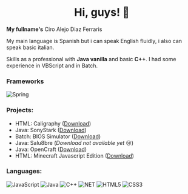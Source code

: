 <h1 align="center">Hi, guys! 👋</h1>

**My fullname's** Ciro Alejo Diaz Ferraris

My main language is Spanish but i can speak English fluidly, i also can speak basic italian.

Skills as a professional with **Java vanilla** and basic **C++**. I had some experience
in VBScript and in Batch.

### Frameworks
![Spring](https://img.shields.io/badge/spring-black?style=for-the-badge&logo=spring)

### Projects:
- HTML: Caligraphy ([Download](https://sourceforge.net/projects/ciro2-utilities/files/Caligraphy/))
- Java: SonyStark ([Download](https://sourceforge.net/projects/ciro2-utilities/files/SonyStark/))
- Batch: BIOS Simulator ([Download](https://sourceforge.net/projects/ciro2-utilities/files/BIOS-Simulator/))
- Java: Salu8bre (*Download not available yet* 😢)
- Java: OpenCraft ([Download](https://github.com/CiroDOS/OpenCraft))
- HTML: Minecraft Javascript Edition ([Download](https://github.com/CiroDOS/Minecraft-Javascript-Edition))

### Languages:
![JavaScript](https://img.shields.io/badge/javascript-black?style=for-the-badge&logo=javascript)
![Java](https://img.shields.io/badge/java-black?style=for-the-badge&logo=openjdk)
![C++](https://img.shields.io/badge/c++-black?style=for-the-badge&logo=cplusplus)
![NET](https://img.shields.io/badge/.net-black?style=for-the-badge&logo=.net)
![HTML5](https://img.shields.io/badge/html5-black?style=for-the-badge&logo=html5)
![CSS3](https://img.shields.io/badge/css3-black?style=for-the-badge&logo=css3)
